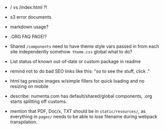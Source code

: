 - / vs /index.html ?!
- s3 error documents
- markdown usage?


- .ORG FAQ PAGE!?
- Shared `/components` need to have theme style vars passed in from each site
  independently somehow. `theme.css` global what to do?
- List status of known out-of-date or custom package in readme
- remind not to do bad SEO links like this: "so to see the stuff, click <here>."
- html tag presize images w/simple fillers for quick loading and
  no resizing on mobile
- describe: numenta.com has default/shared/global components, .org starts
  splitting off customs.
- mention that PDF, Doc/x, TXT should be in `static/resources/`, as everything
  in `pages/` needs to be able to lose filename during webpack transpilation.
